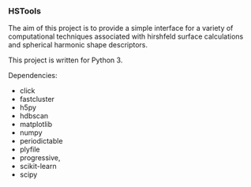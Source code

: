 ### HSTools

The aim of this project is to provide a simple interface
for a variety of computational techniques associated
with hirshfeld surface calculations and spherical harmonic
shape descriptors.

This project is written for Python 3.

Dependencies:

* click
* fastcluster
* h5py
* hdbscan
* matplotlib
* numpy
* periodictable
* plyfile
* progressive,
* scikit-learn
* scipy
